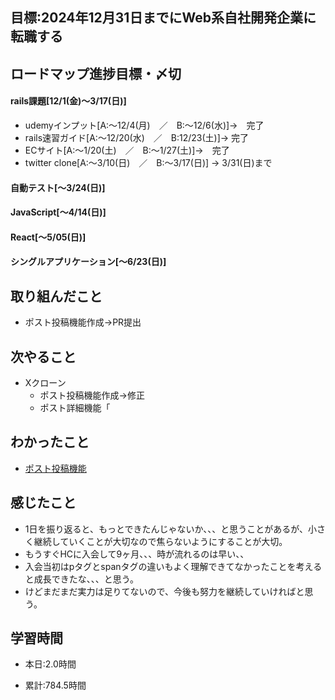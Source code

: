 ## 目標:2024年12月31日までにWeb系自社開発企業に転職する

## ロードマップ進捗目標・〆切
#### rails課題[12/1(金)～3/17(日)]
* udemyインプット[A:～12/4(月)　／　B:～12/6(水)]→　完了
* rails速習ガイド[A:～12/20(水)　／　B:12/23(土)]→  完了
* ECサイト[A:～1/20(土)　／　B:～1/27(土)]→　完了
* twitter clone[A:～3/10(日)　／　B:～3/17(日)] → 3/31(日)まで

#### 自動テスト[～3/24(日)]
#### JavaScript[～4/14(日)]
#### React[～5/05(日)]
#### シングルアプリケーション[～6/23(日)]


## 取り組んだこと
  - ポスト投稿機能作成→PR提出


## 次やること
- Xクローン
  - ポスト投稿機能作成→修正
  - ポスト詳細機能「
  
## わかったこと
* [ポスト投稿機能](https://cherry-beat-86e.notion.site/rails-49bf2506f8ee4ec68d8dcc2e417c9679?pvs=4)



## 感じたこと
* 1日を振り返ると、もっとできたんじゃないか、、、と思うことがあるが、小さく継続していくことが大切なので焦らないようにすることが大切。
* もうすぐHCに入会して9ヶ月、、、時が流れるのは早い、、
* 入会当初はpタグとspanタグの違いもよく理解できてなかったことを考えると成長できたな、、、と思う。
* けどまだまだ実力は足りてないので、今後も努力を継続していければと思う。

## 学習時間
- 本日:2.0時間

- 累計:784.5時間